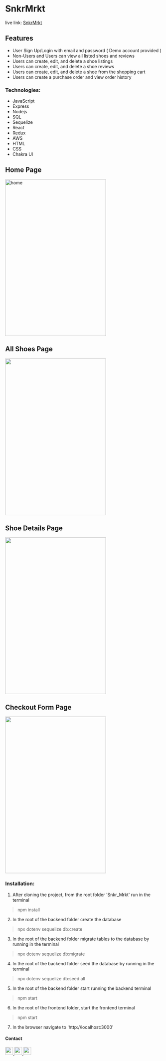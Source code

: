 # SnkrMrkt
live link: [SnkrMrkt](http://snkr-mrkt.fly.dev)


## Features
- User Sign Up/Login with email and password ( Demo account provided )
- Non-Users and Users can view all listed shoes and reviews
- Users can create, edit, and delete a shoe listings
- Users can create, edit, and delete a shoe reviews
- Users can create, edit, and delete a shoe from the shopping cart
- Users can create a purchase order and view order history

### Technologies:
- JavaScript
- Express
- Nodejs
- SQL
- Sequelize
- React
- Redux
- AWS
- HTML
- CSS
- Chakra UI

<!-- <style>
    #screenshots {
        width: 70%; height: 450px;
    }
</style> -->

## Home Page
<img src="https://i.imgur.com/nWhSavf.png" style="width: 80%; height: 500px;" alt="home" />

## All Shoes Page
<img src="https://imgur.com/olGFJxu.png" style="width: 80%; height: 500px;" />

## Shoe Details Page
<img src="https://imgur.com/IUAoMGS.png" style="width: 80%; height: 500px;" />

## Checkout Form Page
<img src="https://imgur.com/4ujp8MW.png" style="width: 80%; height: 500px;" />

### Installation:

1. After cloning the project, from the root folder 'Snkr_Mrkt' run in the terminal
> npm install

2. In the root of the backend folder create the database
> npx dotenv sequelize db:create

3. In the root of the backend folder migrate tables to the database by running in the terminal
> npx dotenv sequelize db:migrate

4. In the root of the backend folder seed the database by running in the terminal
> npx dotenv sequelize db:seed:all

5. In the root of the backend folder start running the backend terminal
> npm start

6. In the root of the frontend folder, start the frontend terminal
> npm start

7. In the browser navigate to 'http://localhost:3000'


#### Contact
<a href='chrismbh4@gmail.com'>
<img src="https://i.imgur.com/jLLwTjh.png" width="25" height="25">
</a>
<a href='https://www.linkedin.com/in/christian-brown-8770311ba/'>
<img src="https://logodix.com/logo/91031.png" width="25" height="25">
</a>
<a href='https://github.com/chrisbh4'>
<img src="https://icones.pro/wp-content/uploads/2021/06/icone-github-grise.png" width="25" height="25">

